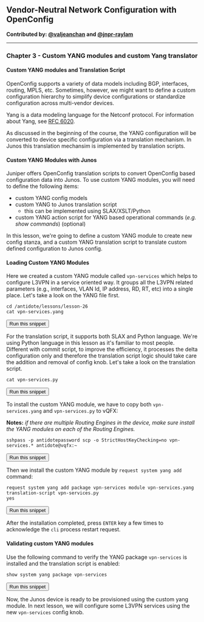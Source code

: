 ## Vendor-Neutral Network Configuration with OpenConfig

**Contributed by: [@valjeanchan](https://github.com/valjeanchan) and [@jnpr-raylam](https://github.com/jnpr-raylam)**

---

### Chapter 3 - Custom YANG modules and custom Yang translator
#### Custom YANG modules and Translation Script
OpenConfig supports a variety of data models including BGP, interfaces, routing, MPLS, etc.  Sometimes, however, we might want to define a custom configuration hierarchy to simplify device configurations or standardize configuration across multi-vendor devices.

Yang is a data modeling language for the Netconf protocol. For information about Yang, see [RFC 6020](https://tools.ietf.org/html/rfc6020).

As discussed in the beginning of the course, the YANG configuration will be converted to device specific configuration via a translation mechanism. In Junos this translation mechansim is implemented by translation scripts.

#### Custom YANG Modules with Junos
Juniper offers OpenConfig translation scripts to convert OpenConfig based configuration data into Junos.
To use custom YANG modules, you will need to define the following items:
- custom YANG config models
- custom YANG to Junos translation script
  - this can be implemented using SLAX/XSLT/Python
- custom YANG action script for YANG based operational commands (_e.g. show commands_) (optional)

In this lesson, we're going to define a custom YANG module to create new config stanza, and a custom YANG translation script to translate custom defined configuration to Junos config.

#### Loading Custom YANG Modules
Here we created a custom YANG module called `vpn-services` which helps to configure L3VPN in a service oriented way.
It groups all the L3VPN related parameters (e.g., interfaces, VLAN Id, IP address, RD, RT, etc) into a single place.
Let's take a look on the YANG file first.

```
cd /antidote/lessons/lesson-26
cat vpn-services.yang
```
<button type="button" class="btn btn-primary btn-sm" onclick="runSnippetInTab('linux', 0)">Run this snippet</button>

For the translation script, it supports both SLAX and Python language.  We're using Python language in this lesson as it's familiar to most people.  Different with commit script, to improve the efficiency, it processes the delta configuration only and therefore the translation script logic should take care the addition and removal of config knob. Let's take a look on the translation script.

```
cat vpn-services.py
```
<button type="button" class="btn btn-primary btn-sm" onclick="runSnippetInTab('linux', 1)">Run this snippet</button>

To install the custom YANG module, we have to copy both `vpn-services.yang` and `vpn-services.py` to vQFX:

**Notes:** _if there are multiple Routing Engines in the device, make sure install the YANG modules on each of the Routing Engines._

```
sshpass -p antidotepassword scp -o StrictHostKeyChecking=no vpn-services.* antidote@vqfx:~
```
<button type="button" class="btn btn-primary btn-sm" onclick="runSnippetInTab('linux', 2)">Run this snippet</button>

Then we install the custom YANG module by `request system yang add` command:

```
request system yang add package vpn-services module vpn-services.yang translation-script vpn-services.py
yes
```
<button type="button" class="btn btn-primary btn-sm" onclick="runSnippetInTab('vqfx', 3)">Run this snippet</button>

After the installation completed, press `ENTER` key a few times to acknowledge the `cli` process restart request.

#### Validating custom YANG modules
Use the following command to verify the YANG package `vpn-services` is installed and the translation script is enabled:

```
show system yang package vpn-services
```
<button type="button" class="btn btn-primary btn-sm" onclick="runSnippetInTab('vqfx', 4)">Run this snippet</button>

Now, the Junos device is ready to be provisioned using the custom yang module. In next lesson, we will configure some L3VPN services using the new `vpn-services` config knob.
